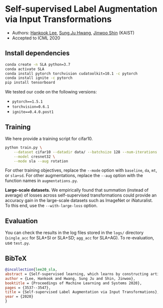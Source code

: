 # Self-supervised Label Augmentation via Input Transformations

- Authors: [Hankook Lee](https://hankook.github.io), [Sung Ju Hwang](http://www.sungjuhwang.com), [Jinwoo Shin](http://alinlab.kaist.ac.kr/shin.html) (KAIST)
- Accepted to ICML 2020

## Install dependencies

```bash
conda create -n SLA python=3.7
conda activate SLA
conda install pytorch torchvision cudatoolkit=10.1 -c pytorch
conda install ignite -c pytorch
pip install tensorboard
```

We tested our code on the following versions:
- `pytorch==1.5.1`
- `torchvision=0.6.1`
- `ignite==0.4.0.post1`

## Training

We here provide a training script for cifar10.
```bash
python train.py \
    --dataset cifar10 --datadir data/ --batchsize 128 --num-iterations 80000 --val-freq 1000 \
    --model cresnet32 \
    --mode sla --aug rotation
```

For other training objectives, replace the `--mode` option with `baseline`, `da`, `mt`, or `sla+sd`.
For other augmentations, replace the `--aug` option with the function names in `augmentations.py`.

**Large-scale datasets.** We empirically found that summation (instead of average) of losses across self-supervised transformations could provide an accuracy gain in the large-scale datasets such as ImageNet or iNaturalist. To this end, use the `--with-large-loss` option.

## Evaluation

You can check the results in the log files stored in the `logs/` directory (`single_acc` for SLA+SI or SLA+SD; `agg_acc` for SLA+AG). To re-evaluation, use `test.py`.

## BibTeX
```bib
@incollection{lee20_sla,
abstract = {Self-supervised learning, which learns by constructing artificial labels given only the input signals, has recently gained considerable attention for learning representations with unlabeled datasets, i.e., learning without any human-annotated supervision. In this paper, we show that such a technique can be used to significantly improve the model accuracy even under fully-labeled datasets. Our scheme trains the model to learn both original and self-supervised tasks, but is different from conventional multi-task learning frameworks that optimize the summation of their corresponding losses. Our main idea is to learn a single unified task with respect to the joint distribution of the original and self-supervised labels, i.e., we augment original labels via self-supervision. This simple, yet effective approach allows to train models easier by relaxing a certain invariant constraint during learning the original and self-supervised tasks simultaneously. It also enables an aggregated inference which combines the predictions from different augmentations to improve the prediction accuracy. Furthermore, we propose a novel knowledge transfer technique, which we refer to as self-distillation, that has the effect of the aggregated inference in a single (faster) inference. We demonstrate the large accuracy improvement and wide applicability of our framework on various fully-supervised settings, e.g., the few-shot and imbalanced classification scenarios.},
author = {Lee, Hankook and Hwang, Sung Ju and Shin, Jinwoo},
booktitle = {Proceedings of Machine Learning and Systems 2020},
pages = {3537--3547},
title = {Self-supervised Label Augmentation via Input Transformations},
year = {2020}
}
```
